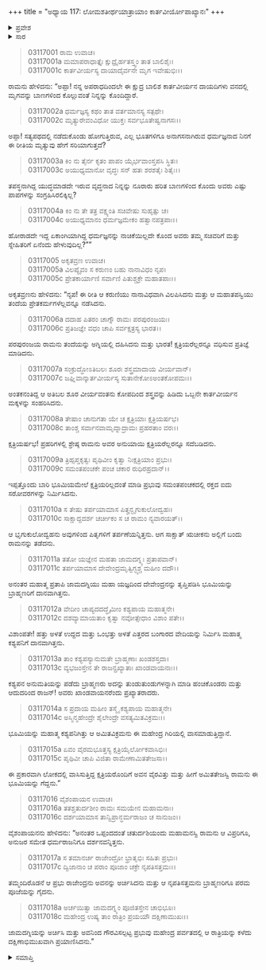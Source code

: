 +++
title = "ಅಧ್ಯಾಯ 117: ಲೋಮಶತೀರ್ಥಯಾತ್ರಾಯಾಂ ಕಾರ್ತವೀರ್ಯೋಪಾಖ್ಯಾನಃ"
+++

<details><summary>ಪ್ರವೇಶ</summary>


।।   ಓಂ ಓಂ ನಮೋ ನಾರಾಯಣಾಯ।।   ಶ್ರೀ ವೇದವ್ಯಾಸಾಯ ನಮಃ ।।

ಶ್ರೀ ಕೃಷ್ಣದ್ವೈಪಾಯನ ವೇದವ್ಯಾಸ ವಿರಚಿತ  

**ಶ್ರೀ ಮಹಾಭಾರತ**

**ಆರಣ್ಯಕ ಪರ್ವ**

**ತೀರ್ಥಯಾತ್ರಾ ಪರ್ವ**

**ಅಧ್ಯಾಯ 117**

</details>


<details><summary>ಸಾರ</summary>

ಕ್ಷತ್ರಿಯರೆಲ್ಲರನ್ನೂ ವಧಿಸುವುದಾಗಿ ರಾಮನು ಪ್ರತಿಜ್ಞೆಮಾಡಿದುದು (1-6). ಪರಶುರಾಮನು ೨೧ ಬಾರಿ ಕ್ಷತ್ರಿಯ ನಿರ್ಮೂಲನ ಮಾಡಿ, ಭೂಮಿಯನ್ನು ಬ್ರಾಹ್ಮಣರಿಗಿತ್ತು ಮಹೇಂದ್ರಗಿರಿಯನ್ನು ಸೇರಿದ್ದುದು (7-18).

</details>



> 03117001 ರಾಮ ಉವಾಚ।  
03117001a ಮಮಾಪರಾಧಾತ್ತೈಃ ಕ್ಷುದ್ರೈರ್ಹತಸ್ತ್ವಂ ತಾತ ಬಾಲಿಶೈಃ।  
03117001c ಕಾರ್ತವೀರ್ಯಸ್ಯ ದಾಯಾದೈರ್ವನೇ ಮೃಗ ಇವೇಷುಭಿಃ।।

ರಾಮನು ಹೇಳಿದನು: “ಅಪ್ಪಾ! ನನ್ನ ಅಪರಾಧದಿಂದಲೇ ಈ ಕ್ಷುದ್ರ ಬಾಲಿಶ ಕಾರ್ತವೀರ್ಯನ ದಾಯದಿಗಳು ವನದಲ್ಲಿ ಮೃಗವನ್ನು ಬಾಣಗಳಿಂದ ಕೊಲ್ಲುವಂತೆ ನಿನ್ನನ್ನು ಕೊಂದಿದ್ದಾರೆ.

> 03117002a ಧರ್ಮಜ್ಞಸ್ಯ ಕಥಂ ತಾತ ವರ್ತಮಾನಸ್ಯ ಸತ್ಪಥೇ।  
03117002c ಮೃತ್ಯುರೇವಂವಿಧೋ ಯುಕ್ತಃ ಸರ್ವಭೂತೇಷ್ವನಾಗಸಃ।।

ಅಪ್ಪಾ! ಸತ್ಯಪಥದಲ್ಲಿ ನಡೆದುಕೊಂಡು ಹೋಗುತ್ತಿರುವ, ಎಲ್ಲ ಭೂತಗಳಿಗೂ ಅನಾಗಸನಾಗಿರುವ ಧರ್ಮಜ್ಞನಾದ ನಿನಗೆ ಈ ರೀತಿಯ ಮೃತ್ಯುವು ಹೇಗೆ ಸರಿಯಾಗುತ್ತದೆ?

> 03117003a ಕಿಂ ನು ತೈರ್ನ ಕೃತಂ ಪಾಪಂ ಯೈರ್ಭವಾಂಸ್ತಪಸಿ ಸ್ಥಿತಃ।   
03117003c ಅಯುಧ್ಯಮಾನೋ ವೃದ್ಧಃ ಸನ್ ಹತಃ ಶರಶತೈಃ ಶಿತೈಃ।।

ತಪಸ್ಥನಾಗಿದ್ದ ಯುದ್ಧಮಾಡದೇ ಇರುವ ವೃದ್ಧನಾದ ನಿನ್ನನ್ನು ನೂರಾರು ಹರಿತ ಬಾಣಗಳಿಂದ ಕೊಂದು ಅವರು ಎಷ್ಟು ಪಾಪಗಳನ್ನು ಸಂಗ್ರಹಿಸಿರಲಿಕ್ಕಿಲ್ಲ?

> 03117004a ಕಿಂ ನು ತೇ ತತ್ರ ವಕ್ಷ್ಯಂತಿ ಸಚಿವೇಷು ಸುಹೃತ್ಸು ಚ।  
03117004c ಅಯುಧ್ಯಮಾನಂ ಧರ್ಮಜ್ಞಮೇಕಂ ಹತ್ವಾನಪತ್ರಪಾಃ।।

ಹೋರಾಡದೇ ಇದ್ದ ಏಕಾಂಗಿಯಾಗಿದ್ದ ಧರ್ಮಜ್ಞನನ್ನು ನಾಚಿಕೆಯಿಲ್ಲದೇ ಕೊಂದ ಅವರು ತಮ್ಮ ಸಚಿವರಿಗೆ ಮತ್ತು ಸ್ನೇಹಿತರಿಗೆ ಏನೆಂದು ಹೇಳುವುದಿಲ್ಲ?””

> 03117005 ಅಕೃತವ್ರಣ ಉವಾಚ।  
03117005a ವಿಲಪ್ಯೈವಂ ಸ ಕರುಣಂ ಬಹು ನಾನಾವಿಧಂ ನೃಪ।  
03117005c ಪ್ರೇತಕಾರ್ಯಾಣಿ ಸರ್ವಾಣಿ ಪಿತುಶ್ಚಕ್ರೇ ಮಹಾತಪಾಃ।।

ಅಕೃತವ್ರಣನು ಹೇಳಿದನು: “ನೃಪ! ಈ ರೀತಿ ಆ ಕರುಣಿಯು ನಾನಾವಿಧವಾಗಿ ವಿಲಪಿಸಿದನು ಮತ್ತು ಆ ಮಹಾತಪಸ್ವಿಯು ತಂದೆಯ ಪ್ರೇತಕರ್ಮಗಳೆಲ್ಲವನ್ನೂ ನಡೆಸಿದನು.

> 03117006a ದದಾಹ ಪಿತರಂ ಚಾಗ್ನೌ ರಾಮಃ ಪರಪುರಂಜಯಃ।  
03117006c ಪ್ರತಿಜಜ್ಞೇ ವಧಂ ಚಾಪಿ ಸರ್ವಕ್ಷತ್ರಸ್ಯ ಭಾರತ।।

ಪರಪುರಂಜಯ ರಾಮನು ತಂದೆಯನ್ನು ಅಗ್ನಿಯಲ್ಲಿ ದಹಿಸಿದನು ಮತ್ತು ಭಾರತ! ಕ್ಷತ್ರಿಯರೆಲ್ಲರನ್ನೂ ವಧಿಸುವ ಪ್ರತಿಜ್ಞೆ ಮಾಡಿದನು.

> 03117007a ಸಂಕ್ರುದ್ಧೋಽತಿಬಲಃ ಶೂರಃ ಶಸ್ತ್ರಮಾದಾಯ ವೀರ್ಯವಾನ್।  
03117007c ಜಘ್ನಿವಾನ್ಕಾರ್ತವೀರ್ಯಸ್ಯ ಸುತಾನೇಕೋಽಅಂತಕೋಪಮಃ।।

ಅಂತಕನಂತಿದ್ದ ಆ ಅತಿಬಲ ಶೂರ ವೀರ್ಯವಂತನು ಕೋಪದಿಂದ ಶಸ್ತ್ರವನ್ನು ಹಿಡಿದು ಒಬ್ಬನೇ ಕಾರ್ತವೀರ್ಯನ ಮಕ್ಕಳನ್ನು ಸಂಹರಿಸಿದನು.

> 03117008a ತೇಷಾಂ ಚಾನುಗತಾ ಯೇ ಚ ಕ್ಷತ್ರಿಯಾಃ ಕ್ಷತ್ರಿಯರ್ಷಭ।   
03117008c ತಾಂಶ್ಚ ಸರ್ವಾನವಾಮೃದ್ನಾದ್ರಾಮಃ ಪ್ರಹರತಾಂ ವರಃ।।

ಕ್ಷತ್ರಿಯರ್ಷಭ! ಪ್ರಹರಿಗಳಲ್ಲಿ ಶ್ರೇಷ್ಠ ರಾಮನು ಅವರ ಅನುಯಾಯಿ ಕ್ಷತ್ರಿಯರೆಲ್ಲರನ್ನೂ ಸದೆಬಡಿದನು.

> 03117009a ತ್ರಿಹ್ಸಪ್ತಕೃತ್ವಃ ಪೃಥಿವೀಂ ಕೃತ್ವಾ ನಿಃಕ್ಷತ್ರಿಯಾಂ ಪ್ರಭುಃ।  
03117009c ಸಮಂತಪಂಚಕೇ ಪಂಚ ಚಕಾರ ರುಧಿರಹ್ರದಾನ್।।

ಇಪ್ಪತ್ತೊಂದು ಬಾರಿ ಭೂಮಿಯಮೇಲೆ ಕ್ಷತ್ರಿಯರಿಲ್ಲದಂತೆ ಮಾಡಿ ಪ್ರಭುವು ಸಮಂತಪಂಚಕದಲ್ಲಿ ರಕ್ತದ ಐದು ಸರೋವರಗಳನ್ನು ನಿರ್ಮಿಸಿದನು.

> 03117010a ಸ ತೇಷು ತರ್ಪಯಾಮಾಸ ಪಿತೄನ್ಭೃಗುಕುಲೋದ್ವಹಃ।  
03117010c ಸಾಕ್ಷಾದ್ದದರ್ಶ ಚರ್ಚೀಕಂ ಸ ಚ ರಾಮಂ ನ್ಯವಾರಯತ್।।

ಆ ಭೃಗುಕುಲೋದ್ವಹನು ಅವುಗಳಿಂದ ಪಿತೃಗಳಿಗೆ ತರ್ಪಣೆಯನ್ನಿತ್ತನು. ಆಗ ಸಾಕ್ಷಾತ್ ಋಚೀಕನು ಅಲ್ಲಿಗೆ ಬಂದು ರಾಮನನ್ನು ತಡೆದನು.

> 03117011a ತತೋ ಯಜ್ಞೇನ ಮಹತಾ ಜಾಮದಗ್ನ್ಯಃ ಪ್ರತಾಪವಾನ್।  
03117011c ತರ್ಪಯಾಮಾಸ ದೇವೇಂದ್ರಮೃತ್ವಿಗ್ಭ್ಯಶ್ಚ ಮಹೀಂ ದದೌ।।

ಅನಂತರ ಮಹಾತ್ಮ ಪ್ರತಾಪಿ ಜಾಮದಗ್ನಿಯು ಮಹಾ ಯಜ್ಞದಿಂದ ದೇವೇಂದ್ರನನ್ನು ತೃಪ್ತಿಪಡಿಸಿ ಭೂಮಿಯನ್ನು ಬ್ರಾಹ್ಮಣರಿಗೆ ದಾನವಾಗಿತ್ತನು.

> 03117012a ವೇದೀಂ ಚಾಪ್ಯದದದ್ಧೈಮೀಂ ಕಶ್ಯಪಾಯ ಮಹಾತ್ಮನೇ।  
03117012c ದಶವ್ಯಾಮಾಯತಾಂ ಕೃತ್ವಾ ನವೋತ್ಸೇಧಾಂ ವಿಶಾಂ ಪತೇ।।

ವಿಶಾಂಪತೇ! ಹತ್ತು ಅಳತೆ ಉದ್ದದ ಮತ್ತು ಒಂಭತ್ತು ಅಳತೆ ಎತ್ತರದ ಬಂಗಾರದ ವೇದಿಯನ್ನು ನಿರ್ಮಿಸಿ ಮಹಾತ್ಮ ಕಶ್ಯಪನಿಗೆ ದಾನವಾಗಿತ್ತನು.

> 03117013a ತಾಂ ಕಶ್ಯಪಸ್ಯಾನುಮತೇ ಬ್ರಾಹ್ಮಣಾಃ ಖಂಡಶಸ್ತದಾ।   
03117013c ವ್ಯಭಜಂಸ್ತೇನ ತೇ ರಾಜನ್ಪ್ರಖ್ಯಾತಾಃ ಖಾಂಡವಾಯನಾಃ।।

ಕಶ್ಯಪನ ಅನುಮತಿಯನ್ನು ಪಡೆದು ಬ್ರಾಹ್ಮಣರು ಅದನ್ನು ತುಂಡುತುಂಡುಗಳನ್ನಾಗಿ ಮಾಡಿ ಹಂಚಿಕೊಂಡರು ಮತ್ತು ಆದುದರಿಂದ ರಾಜನ್! ಅವರು ಖಾಂಡವಾಯನರೆಂದು ಪ್ರಖ್ಯಾತರಾದರು.

> 03117014a ಸ ಪ್ರದಾಯ ಮಹೀಂ ತಸ್ಮೈ ಕಶ್ಯಪಾಯ ಮಹಾತ್ಮನೇ।  
03117014c ಅಸ್ಮಿನ್ಮಹೇಂದ್ರೇ ಶೈಲೇಂದ್ರೇ ವಸತ್ಯಮಿತವಿಕ್ರಮಃ।।

ಭೂಮಿಯನ್ನು ಮಹಾತ್ಮ ಕಶ್ಯಪನಿಗಿತ್ತು ಆ ಅಮಿತವಿಕ್ರಮನು ಈ ಮಹೇಂದ್ರ ಗಿರಿಯಲ್ಲಿ ವಾಸಮಾಡುತ್ತಿದ್ದಾನೆ.

> 03117015a ಏವಂ ವೈರಮಭೂತ್ತಸ್ಯ ಕ್ಷತ್ರಿಯೈರ್ಲೋಕವಾಸಿಭಿಃ।  
03117015c ಪೃಥಿವೀ ಚಾಪಿ ವಿಜಿತಾ ರಾಮೇಣಾಮಿತತೇಜಸಾ।।

ಈ ಪ್ರಕಾರವಾಗಿ ಲೋಕದಲ್ಲಿ ವಾಸಿಸುತ್ತಿದ್ದ ಕ್ಷತ್ರಿಯರೊಂದಿಗೆ ಅವನ ವೈರವಿತ್ತು ಮತ್ತು ಹೀಗೆ ಅಮಿತತೇಜಸ್ವಿ ರಾಮನು ಈ ಭೂಮಿಯನ್ನು ಗೆದ್ದನು.”

> 03117016 ವೈಶಂಪಾಯನ ಉವಾಚ।  
03117016a ತತಶ್ಚತುರ್ದಶೀಂ ರಾಮಃ ಸಮಯೇನ ಮಹಾಮನಾಃ।  
03117016c ದರ್ಶಯಾಮಾಸ ತಾನ್ವಿಪ್ರಾನ್ಧರ್ಮರಾಜಂ ಚ ಸಾನುಜಂ।।

ವೈಶಂಪಾಯನನು ಹೇಳಿದನು: “ಅನಂತರ ಒಪ್ಪಂದದಂತೆ ಚತುರ್ದಶಿಯಂದು ಮಹಾಮನಸ್ವಿ ರಾಮನು ಆ ವಿಪ್ರರಿಗೂ, ಅನುಜರ ಸಮೇತ ಧರ್ಮರಾಜನಿಗೂ ದರ್ಶನವನ್ನಿತ್ತನು.

> 03117017a ಸ ತಮಾನರ್ಚ ರಾಜೇಂದ್ರೋ ಭ್ರಾತೃಭಿಃ ಸಹಿತಃ ಪ್ರಭುಃ।  
03117017c ದ್ವಿಜಾನಾಂ ಚ ಪರಾಂ ಪೂಜಾಂ ಚಕ್ರೇ ನೃಪತಿಸತ್ತಮಃ।।

ತಮ್ಮಂದಿರೊಡನೆ ಆ ಪ್ರಭು ರಾಜೇಂದ್ರನು ಅವನನ್ನು ಅರ್ಚಿಸಿದನು ಮತ್ತು ಆ ನೃಪತಿಸತ್ತಮನು ಬ್ರಾಹ್ಮಣರಿಗೂ ಪರಮ ಪೂಜೆಯನ್ನು ಗೈದನು.

> 03117018a ಅರ್ಚಯಿತ್ವಾ ಜಾಮದಗ್ನ್ಯಂ ಪೂಜಿತಸ್ತೇನ ಚಾಭಿಭೂಃ।  
03117018c ಮಹೇಂದ್ರ ಉಷ್ಯ ತಾಂ ರಾತ್ರಿಂ ಪ್ರಯಯೌ ದಕ್ಷಿಣಾಮುಖಃ।।

ಜಾಮದಗ್ನಿಯನ್ನು ಅರ್ಚಿಸಿ ಮತ್ತು ಅವನಿಂದ ಗೌರವಿಸಲ್ಪಟ್ಟ ಪ್ರಭುವು ಮಹೇಂದ್ರ ಪರ್ವತದಲ್ಲಿ ಆ ರಾತ್ರಿಯನ್ನು ಕಳೆದು ದಕ್ಷಿಣಾಭಿಮುಖವಾಗಿ ಪ್ರಯಾಣಿಸಿದನು.”

<details><summary>ಸಮಾಪ್ತಿ</summary>

ಇತಿ ಶ್ರೀ ಮಹಾಭಾರತೇ ಆರಣ್ಯಕಪರ್ವಣಿ ತೀರ್ಥಯಾತ್ರಾಪರ್ವಣಿ ಲೋಮಶತೀರ್ಥಯಾತ್ರಾಯಾಂ ಕಾರ್ತವೀರ್ಯೋಪಾಖ್ಯಾನೇ ಸಪ್ತದಶಾಧಿಕಶತತಮೋಽಧ್ಯಾಯಃ।  
ಇದು ಮಹಾಭಾರತದ ಆರಣ್ಯಕಪರ್ವದಲ್ಲಿ ತೀರ್ಥಯಾತ್ರಾಪರ್ವದಲ್ಲಿ ಲೋಮಶತೀರ್ಥಯಾತ್ರೆಯಲ್ಲಿ ಕಾರ್ತವೀರ್ಯೋಪಾಖ್ಯಾನದಲ್ಲಿ ನೂರಾಹದಿನೇಳನೆಯ ಅಧ್ಯಾಯವು.



</details>
